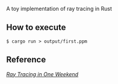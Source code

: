 
A toy implementation of ray tracing in Rust


## How to execute

```console
$ cargo run > output/first.ppm
```


## Reference

[_Ray Tracing in One Weekend_](https://raytracing.github.io/books/RayTracingInOneWeekend.html)
